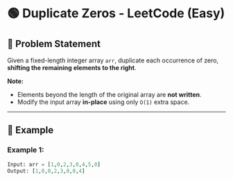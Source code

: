 # 🟢 Duplicate Zeros - LeetCode (Easy)  

## 📌 Problem Statement  

Given a fixed-length integer array `arr`, duplicate each occurrence of zero, **shifting the remaining elements to the right**.  

**Note:**  
- Elements beyond the length of the original array are **not written**.  
- Modify the input array **in-place** using only `O(1)` extra space.  

---

## 🔹 Example  

### **Example 1:**  
```python
Input: arr = [1,0,2,3,0,4,5,0]  
Output: [1,0,0,2,3,0,0,4]  

